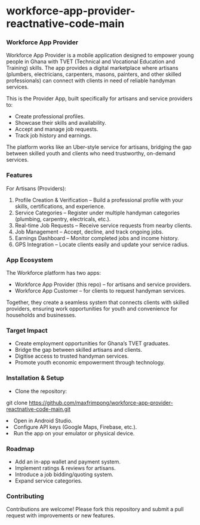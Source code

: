 # workforce-app-provider-reactnative-code-main

<h3>Workforce App Provider</h3>

Workforce App Provider is a mobile application designed to empower young people in Ghana with TVET (Technical and Vocational Education and Training) skills. The app provides a digital marketplace where artisans (plumbers, electricians, carpenters, masons, painters, and other skilled professionals) can connect with clients in need of reliable handyman services.

This is the Provider App, built specifically for artisans and service providers to:
<ul>
<li>Create professional profiles.</li>
<li>Showcase their skills and availability.</li>
<li>Accept and manage job requests.</li>
<li>Track job history and earnings.</li>
  
</ul>


The platform works like an Uber-style service for artisans, bridging the gap between skilled youth and clients who need trustworthy, on-demand services.

<h3>Features</h3>
For Artisans (Providers):

<ol>

<li>Profile Creation & Verification – Build a professional profile with your skills, certifications, and experience.</li>

<li>Service Categories – Register under multiple handyman categories (plumbing, carpentry, electricals, etc.).</li>

<li>Real-time Job Requests – Receive service requests from nearby clients.</li>

<li>Job Management – Accept, decline, and track ongoing jobs.</li>

<li>Earnings Dashboard – Monitor completed jobs and income history.</li>

<li>GPS Integration – Locate clients easily and update your service radius.</li>

</ol>

<h3>App Ecosystem</h3>

The Workforce platform has two apps:
<ul>
<li>Workforce App Provider (this repo) – for artisans and service providers.</li>

<li>Workforce App Customer – for clients to request handyman services.</li>
  
</ul>


Together, they create a seamless system that connects clients with skilled providers, ensuring work opportunities for youth and convenience for households and businesses.

<h3>Target Impact</h3>
<ul>
<li>Create employment opportunities for Ghana’s TVET graduates.</li>
<li>Bridge the gap between skilled artisans and clients.</li>
<li>Digitise access to trusted handyman services.</li>
<li>Promote youth economic empowerment through technology.</li>
</ul>

<h3>Installation & Setup</h3>
<ul>
<li>Clone the repository:</ul>

git clone https://github.com/maxfrimpong/workforce-app-provider-reactnative-code-main.git


<li>Open in Android Studio.</li>

<li>Configure API keys (Google Maps, Firebase, etc.).</li>

<li>Run the app on your emulator or physical device.</li>

</ul>

<h3>Roadmap</h3>
<ul>
 <li>Add an in-app wallet and payment system.</li>
 <li>Implement ratings & reviews for artisans.</li>
 <li>Introduce a job bidding/quoting system.</li>
 <li>Expand service categories.</li>
</ul>

<h3>Contributing</h3>

Contributions are welcome! Please fork this repository and submit a pull request with improvements or new features.
